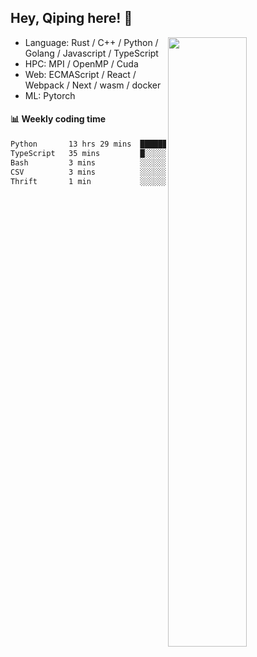

## Hey, Qiping here! :wave:

[<img align="right" width="50%" src="https://github-readme-stats.vercel.app/api?username=ppppqp&theme=dark&show_icons=true">](https://metrics.lecoq.io/ppppqp?template=classic)



-   Language: Rust / C++ / Python / Golang / Javascript / TypeScript
-   HPC: MPI / OpenMP / Cuda
-   Web: ECMAScript / React / Webpack / Next / wasm / docker
-   ML: Pytorch



#### :bar_chart: Weekly coding time

<!--START_SECTION:waka-->

```txt
Python       13 hrs 29 mins  ███████████████████████▓░   94.84 %
TypeScript   35 mins         █░░░░░░░░░░░░░░░░░░░░░░░░   04.16 %
Bash         3 mins          ░░░░░░░░░░░░░░░░░░░░░░░░░   00.43 %
CSV          3 mins          ░░░░░░░░░░░░░░░░░░░░░░░░░   00.36 %
Thrift       1 min           ░░░░░░░░░░░░░░░░░░░░░░░░░   00.21 %
```

<!--END_SECTION:waka-->
